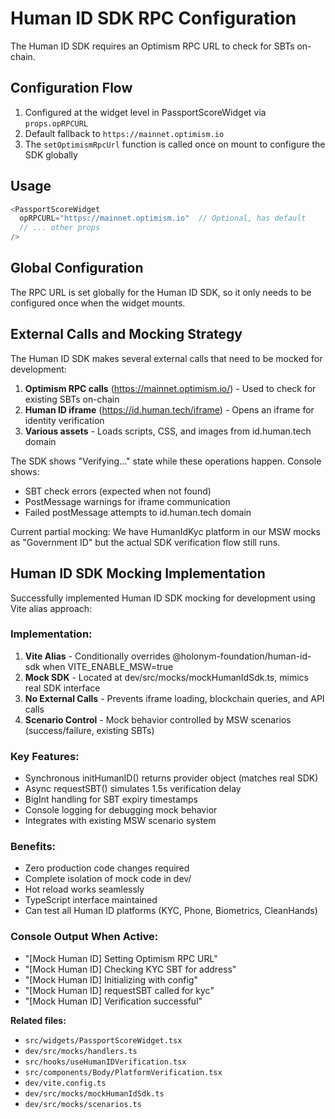 # Human ID SDK RPC Configuration

The Human ID SDK requires an Optimism RPC URL to check for SBTs on-chain.

## Configuration Flow

1. Configured at the widget level in PassportScoreWidget via `props.opRPCURL`
2. Default fallback to `https://mainnet.optimism.io`
3. The `setOptimismRpcUrl` function is called once on mount to configure the SDK globally

## Usage

```typescript
<PassportScoreWidget
  opRPCURL="https://mainnet.optimism.io"  // Optional, has default
  // ... other props
/>
```

## Global Configuration

The RPC URL is set globally for the Human ID SDK, so it only needs to be configured once when the widget mounts.

## External Calls and Mocking Strategy

The Human ID SDK makes several external calls that need to be mocked for development:

1. **Optimism RPC calls** (https://mainnet.optimism.io/) - Used to check for existing SBTs on-chain
2. **Human ID iframe** (https://id.human.tech/iframe) - Opens an iframe for identity verification
3. **Various assets** - Loads scripts, CSS, and images from id.human.tech domain

The SDK shows "Verifying..." state while these operations happen. Console shows:

- SBT check errors (expected when not found)
- PostMessage warnings for iframe communication
- Failed postMessage attempts to id.human.tech domain

Current partial mocking: We have HumanIdKyc platform in our MSW mocks as "Government ID" but the actual SDK verification flow still runs.

## Human ID SDK Mocking Implementation

Successfully implemented Human ID SDK mocking for development using Vite alias approach:

### Implementation:

1. **Vite Alias** - Conditionally overrides @holonym-foundation/human-id-sdk when VITE_ENABLE_MSW=true
2. **Mock SDK** - Located at dev/src/mocks/mockHumanIdSdk.ts, mimics real SDK interface
3. **No External Calls** - Prevents iframe loading, blockchain queries, and API calls
4. **Scenario Control** - Mock behavior controlled by MSW scenarios (success/failure, existing SBTs)

### Key Features:

- Synchronous initHumanID() returns provider object (matches real SDK)
- Async requestSBT() simulates 1.5s verification delay
- BigInt handling for SBT expiry timestamps
- Console logging for debugging mock behavior
- Integrates with existing MSW scenario system

### Benefits:

- Zero production code changes required
- Complete isolation of mock code in dev/
- Hot reload works seamlessly
- TypeScript interface maintained
- Can test all Human ID platforms (KYC, Phone, Biometrics, CleanHands)

### Console Output When Active:

- "[Mock Human ID] Setting Optimism RPC URL"
- "[Mock Human ID] Checking KYC SBT for address"
- "[Mock Human ID] Initializing with config"
- "[Mock Human ID] requestSBT called for kyc"
- "[Mock Human ID] Verification successful"

**Related files:**

- `src/widgets/PassportScoreWidget.tsx`
- `dev/src/mocks/handlers.ts`
- `src/hooks/useHumanIDVerification.tsx`
- `src/components/Body/PlatformVerification.tsx`
- `dev/vite.config.ts`
- `dev/src/mocks/mockHumanIdSdk.ts`
- `dev/src/mocks/scenarios.ts`
